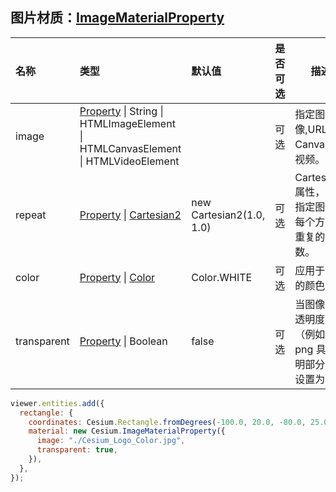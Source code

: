 ## 图片材质：[ImageMaterialProperty](https://staven630.github.io/cesium-doc-zh/ImageMaterialProperty.html)

| 名称        | 类型                                                                                                                                           | 默认值                   | 是否可选 | 描述                                                         |
| :---------- | :--------------------------------------------------------------------------------------------------------------------------------------------- | :----------------------- | :------- | ------------------------------------------------------------ |
| image       | [Property](https://staven630.github.io/cesium-doc-zh/Property.html) \| String \| HTMLImageElement \| HTMLCanvasElement \| HTMLVideoElement     |                          | 可选     | 指定图像,URL, Canvas 或视频。                                |
| repeat      | [Property](https://staven630.github.io/cesium-doc-zh/Property.html) \| [Cartesian2](https://staven630.github.io/cesium-doc-zh/Cartesian2.html) | new Cartesian2(1.0, 1.0) | 可选     | Cartesian2 属性，用于指定图像在每个方向上重复的次数。        |
| color       | [Property](https://staven630.github.io/cesium-doc-zh/Property.html) \| [Color](https://staven630.github.io/cesium-doc-zh/Color.html)           | Color.WHITE              | 可选     | 应用于图片的颜色                                             |
| transparent | [Property](https://staven630.github.io/cesium-doc-zh/Property.html) \| Boolean                                                                 | false                    | 可选     | 当图像具有透明度时（例如，当 png 具有透明部分时）设置为 true |

```js
viewer.entities.add({
  rectangle: {
    coordinates: Cesium.Rectangle.fromDegrees(-100.0, 20.0, -80.0, 25.0),
    material: new Cesium.ImageMaterialProperty({
      image: "./Cesium_Logo_Color.jpg",
      transparent: true,
    }),
  },
});
```
